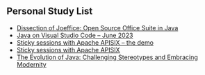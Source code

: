 ## Personal Study List
<!-- BLOG-POST-LIST:START -->
- [Dissection of Joeffice: Open Source Office Suite in Java](https://foojay.io/today/dissection-of-joeffice-open-source-office-suite-in-java/)
- [Java on Visual Studio Code – June 2023](https://foojay.io/today/java-on-visual-studio-code-june-2023/)
- [Sticky sessions with Apache APISIX – the demo](https://foojay.io/today/sticky-sessions-with-apache-apisix-the-demo/)
- [Sticky sessions with Apache APISIX](https://foojay.io/today/sticky-sessions-with-apache-apisix/)
- [The Evolution of Java: Challenging Stereotypes and Embracing Modernity](https://foojay.io/today/the-evolution-of-java-challenging-stereotypes-and-embracing-modernity/)
<!-- BLOG-POST-LIST:END -->  
